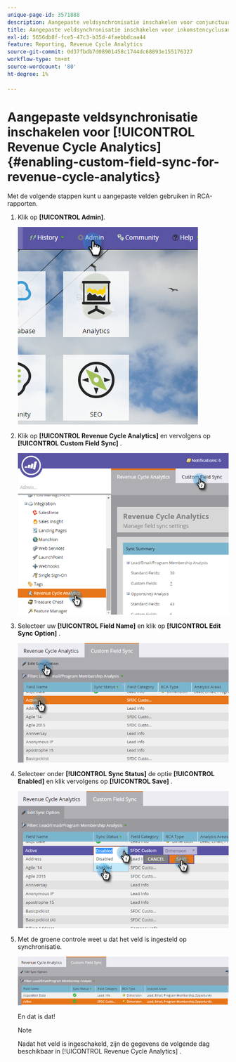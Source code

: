 ```yaml
---
unique-page-id: 3571888
description: Aangepaste veldsynchronisatie inschakelen voor conjunctuuranalyse - Marketo Docs - Productdocumentatie
title: Aangepaste veldsynchronisatie inschakelen voor inkomstencyclusanalyse
exl-id: 5656db8f-fce5-47c3-b35d-4faebbdcaa44
feature: Reporting, Revenue Cycle Analytics
source-git-commit: 0d37fbdb7d08901458c1744dc68893e155176327
workflow-type: tm+mt
source-wordcount: '80'
ht-degree: 1%

---
```


# Aangepaste veldsynchronisatie inschakelen voor [!UICONTROL Revenue Cycle Analytics] {#enabling-custom-field-sync-for-revenue-cycle-analytics}

Met de volgende stappen kunt u aangepaste velden gebruiken in RCA-rapporten.

1. Klik op **[!UICONTROL Admin]**.

   ![](assets/one.png)

1. Klik op **[!UICONTROL Revenue Cycle Analytics]** en vervolgens op **[!UICONTROL Custom Field Sync]** .

   ![](assets/two.png)

1. Selecteer uw **[!UICONTROL Field Name]** en klik op **[!UICONTROL Edit Sync Option]** .

   ![](assets/three.png)

1. Selecteer onder **[!UICONTROL Sync Status]** de optie **[!UICONTROL Enabled]** en klik vervolgens op **[!UICONTROL Save]** .

   ![](assets/four.png)

1. Met de groene controle weet u dat het veld is ingesteld op synchronisatie.

   ![](assets/five.png)

   En dat is dat!

   >[!NOTE]
   >
   >Nadat het veld is ingeschakeld, zijn de gegevens de volgende dag beschikbaar in [!UICONTROL Revenue Cycle Analytics] .
